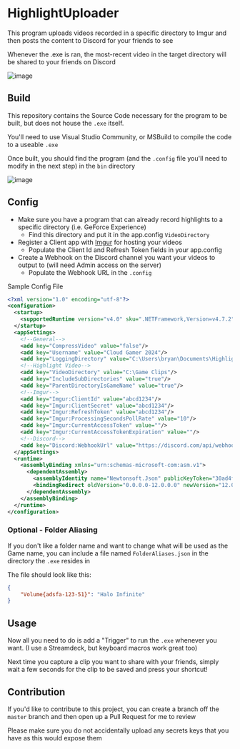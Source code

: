 # HighlightUploader

This program uploads videos recorded in a specific directory to Imgur and then posts the content to Discord for your friends to see

Whenever the .exe is ran, the most-recent video in the target directory will be shared to your friends on Discord

![image](https://github.com/MaxBeauchemin/HighlightUploader/assets/12040012/5cee2b19-57a7-4cbf-a73d-9227d0ff6fff)

## Build

This repository contains the Source Code necessary for the program to be built, but does not house the `.exe` itself.

You'll need to use Visual Studio Community, or MSBuild to compile the code to a useable `.exe`

Once built, you should find the program (and the `.config` file you'll need to modify in the next step) in the `bin` directory

![image](https://github.com/MaxBeauchemin/HighlightUploader/assets/12040012/a5f40347-661b-4678-aa6a-811cd710b8b6)

## Config

- Make sure you have a program that can already record highlights to a specific directory (i.e. GeForce Experience)
  - Find this directory and put it in the app.config `VideoDirectory`
- Register a Client app with [Imgur](https://apidocs.imgur.com/?version=latest) for hosting your videos
  - Populate the Client Id and Refresh Token fields in your app.config
- Create a Webhook on the Discord channel you want your videos to output to (will need Admin access on the server)
  - Populate the Webhook URL in the `.config`

Sample Config File

```xml
<?xml version="1.0" encoding="utf-8"?>
<configuration>
  <startup>
    <supportedRuntime version="v4.0" sku=".NETFramework,Version=v4.7.2"/>
  </startup>
  <appSettings>
    <!--General-->
    <add key="CompressVideo" value="false"/>
    <add key="Username" value="Cloud Gamer 2024"/>
    <add key="LoggingDirectory" value="C:\Users\bryan\Documents\Highlight Uploader Logs"/>
    <!--Highlight Video-->
    <add key="VideoDirectory" value="C:\Game Clips"/>
    <add key="IncludeSubDirectories" value="true"/>
    <add key="ParentDirectoryIsGameName" value="true"/>
    <!--Imgur-->
    <add key="Imgur:ClientId" value="abcd1234"/>
    <add key="Imgur:ClientSecret" value="abcd1234"/>
    <add key="Imgur:RefreshToken" value="abcd1234"/>
    <add key="Imgur:ProcessingSecondsPollRate" value="10"/>
    <add key="Imgur:CurrentAccessToken" value=""/>
    <add key="Imgur:CurrentAccessTokenExpiration" value=""/>
    <!--Discord-->
    <add key="Discord:WebhookUrl" value="https://discord.com/api/webhooks/1234/abcd"/>
  </appSettings>
  <runtime>
    <assemblyBinding xmlns="urn:schemas-microsoft-com:asm.v1">
      <dependentAssembly>
        <assemblyIdentity name="Newtonsoft.Json" publicKeyToken="30ad4fe6b2a6aeed" culture="neutral"/>
        <bindingRedirect oldVersion="0.0.0.0-12.0.0.0" newVersion="12.0.0.0"/>
      </dependentAssembly>
    </assemblyBinding>
  </runtime>
</configuration>
```

### Optional - Folder Aliasing

If you don't like a folder name and want to change what will be used as the Game name, you can include a file named `FolderAliases.json` in the directory the `.exe` resides in

The file should look like this:

```json
{
	"Volume{adsfa-123-51}": "Halo Infinite"
}
```

## Usage

Now all you need to do is add a "Trigger" to run the `.exe` whenever you want. (I use a Streamdeck, but keyboard macros work great too)

Next time you capture a clip you want to share with your friends, simply wait a few seconds for the clip to be saved and press your shortcut!

## Contribution

If you'd like to contribute to this project, you can create a branch off the `master` branch and then open up a Pull Request for me to review

Please make sure you do not accidentally upload any secrets keys that you have as this would expose them
